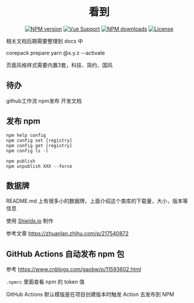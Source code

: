 <h1 align="center">
看到
</h1>

<div align="center">

[![NPM version](https://img.shields.io/npm/v/@sfeer/kd)](https://www.npmjs.com/package/@sfeer/kd) [![Vue Support](https://img.shields.io/badge/support-TypeScript-blueviolet)](./package.json) [![NPM downloads](https://img.shields.io/npm/dm/@sfeer/kd)](https://www.npmjs.com/package/@sfeer/kd) [![License](https://img.shields.io/github/license/sfeer/kd)](./LICENSE)

</div>

相关文档后期需要整理到 docs 中

corepack prepare yarn @x.y.z --activate

页面风格样式需要内置3套，科技、简约、国风

## 待办

github工作流   npm发布   开发文档

## 发布 npm

```
npm help config
npm config set [registry]
npm config get [registry]
npm config ls -l

npm publish
npm unpublish XXX --force
```

## 数据牌

README.md 上有很多小的数据牌，上面介绍这个类库的下载量，大小，版本等信息

使用 [Shields.io](https://shields.io/) 制作

参考文章 https://zhuanlan.zhihu.com/p/217540872

## GitHub Actions 自动发布 npm 包

参考 https://www.cnblogs.com/gaobw/p/11593602.html

`.npmrc` 里面查看 npm 的 token 值

GitHub Actions 默认模版是在项目创建版本时触发 Action 去发布到 NPM
